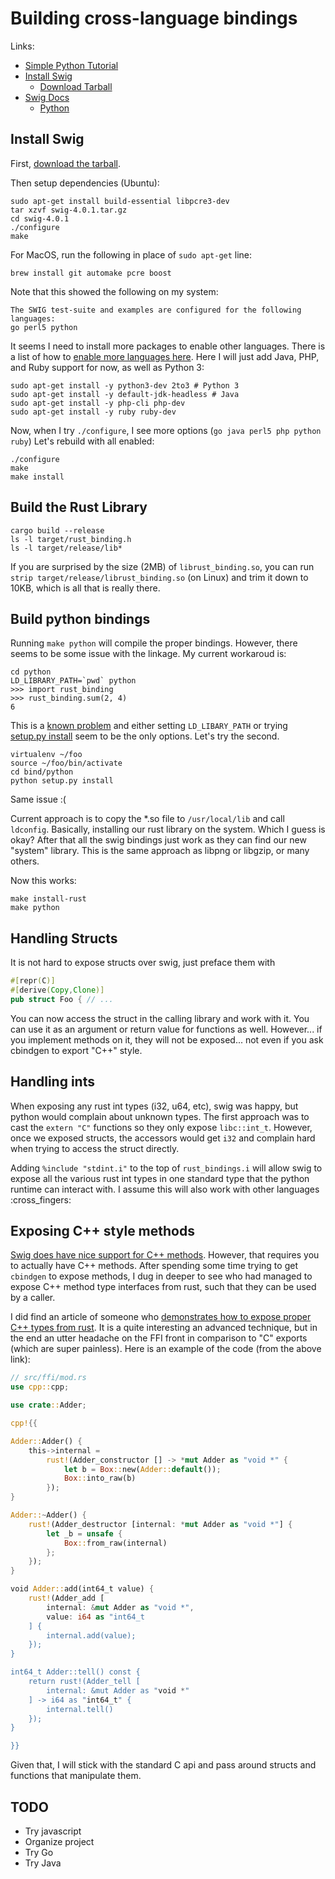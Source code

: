 # Building cross-language bindings

Links: 
* [Simple Python Tutorial](https://blog.jonharrington.org/rust-and-swig/)
* [Install Swig](http://www.swig.org/Doc4.0/Preface.html#Preface_unix_installation)
    * [Download Tarball](https://sourceforge.net/projects/swig/files/swig/swig-4.0.1/swig-4.0.1.tar.gz/download)
* [Swig Docs](http://swig.org/Doc4.0/Sections.html#Sections)
  * [Python](http://swig.org/Doc4.0/Python.html#Python)


## Install Swig

First, [download the tarball](https://sourceforge.net/projects/swig/files/swig/swig-4.0.1/swig-4.0.1.tar.gz/download).

Then setup dependencies (Ubuntu):

```shell script
sudo apt-get install build-essential libpcre3-dev
tar xzvf swig-4.0.1.tar.gz
cd swig-4.0.1
./configure
make
```

For MacOS, run the following in place of `sudo apt-get` line:

```shell script
brew install git automake pcre boost
```

Note that this showed the following on my system:

```
The SWIG test-suite and examples are configured for the following languages:
go perl5 python 
```

It seems I need to install more packages to enable other languages. There is a list of how to [enable
more languages here](https://github.com/swig/swig/wiki/Getting-Started#linux---ubuntu). Here I will
just add Java, PHP, and Ruby support for now, as well as Python 3:

```shell script
sudo apt-get install -y python3-dev 2to3 # Python 3
sudo apt-get install -y default-jdk-headless # Java
sudo apt-get install -y php-cli php-dev
sudo apt-get install -y ruby ruby-dev
```

Now, when I try `./configure`, I see more options (`go java perl5 php python ruby`) Let's rebuild with all enabled:

```shell script
./configure
make
make install
```

## Build the Rust Library

```shell script
cargo build --release
ls -l target/rust_binding.h 
ls -l target/release/lib*
```

If you are surprised by the size (2MB) of `librust_binding.so`, you can 
run `strip target/release/librust_binding.so` (on Linux) and trim it down to 10KB,
which is all that is really there.

## Build python bindings

Running `make python` will compile the proper bindings. However, there seems to be some issue with the linkage.
My current workaroud is:

```shell script
cd python
LD_LIBRARY_PATH=`pwd` python
>>> import rust_binding
>>> rust_binding.sum(2, 4)
6
```

This is a [known problem](https://stackoverflow.com/questions/36827871/cython-unable-to-find-shared-object-file) 
and either setting `LD_LIBARY_PATH` or trying  [setup.py install](https://github.com/gipit/gippy/issues/123)
seem to be the only options. Let's try the second.

```shell script
virtualenv ~/foo
source ~/foo/bin/activate
cd bind/python
python setup.py install
```

Same issue :(

Current approach is to copy the *.so file to `/usr/local/lib` and call `ldconfig`. Basically, 
installing our rust library on the system. Which I guess is okay? After that all the swig bindings just work
as they can find our new "system" library. This is the same approach as libpng or libgzip, or many others.

Now this works:

```shell script
make install-rust
make python
```

## Handling Structs

It is not hard to expose structs over swig, just preface them with

```rust
#[repr(C)]
#[derive(Copy,Clone)]
pub struct Foo { // ...
```

You can now access the struct in the calling library and work with it. You can use it as an argument or return value for 
functions as well. However... if you implement methods on it, they will not be exposed... 
not even if you ask cbindgen to export "C++" style.

## Handling ints

When exposing any rust int types (i32, u64, etc), swig was happy, but python would complain
about unknown types. The first approach was to cast the `extern "C"` functions so they only
expose `libc::int_t`. However, once we exposed structs, the accessors would get `i32` and
complain hard when trying to access the struct directly. 

Adding `%include "stdint.i"` to the top of `rust_bindings.i` will allow swig to expose all the
various rust int types in one standard type that the python runtime can interact with. I assume
this will also work with other languages :cross_fingers:

## Exposing C++ style methods

[Swig does have nice support for C++ methods](http://swig.org/Doc4.0/Python.html#Python_nn20).
However, that requires you to actually have C++ methods. After spending some time trying
to get `cbindgen` to expose methods, I dug in deeper to see who had managed to expose
C++ method type interfaces from rust, such that they can be used by a caller.

I did find an article of someone who [demonstrates how to expose proper C++ types from rust](https://karroffel.gitlab.io/post/2019-05-15-rust/).
It is a quite interesting an advanced technique, but in the end an utter headache on the FFI front in comparison to "C" exports
(which are super painless). Here is an example of the code (from the above link):

```rust
// src/ffi/mod.rs
use cpp::cpp;

use crate::Adder;

cpp!{{

Adder::Adder() {
    this->internal =
        rust!(Adder_constructor [] -> *mut Adder as "void *" {
            let b = Box::new(Adder::default());
            Box::into_raw(b)
        });
}

Adder::~Adder() {
    rust!(Adder_destructor [internal: *mut Adder as "void *"] {
        let _b = unsafe {
            Box::from_raw(internal)
        };
    });
}

void Adder::add(int64_t value) {
    rust!(Adder_add [
        internal: &mut Adder as "void *",
        value: i64 as "int64_t
    ] {
        internal.add(value);
    });
}

int64_t Adder::tell() const {
    return rust!(Adder_tell [
        internal: &mut Adder as "void *"
    ] -> i64 as "int64_t" {
        internal.tell()
    });
}

}}
```

Given that, I will stick with the standard C api and pass around structs and functions that manipulate them.


## TODO

* Try javascript
* Organize project
* Try Go
* Try Java